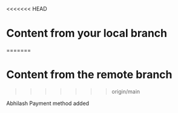 <<<<<<< HEAD

# Content from your local branch

=======

# Content from the remote branch

> > > > > > > origin/main

Abhilash
Payment method added
